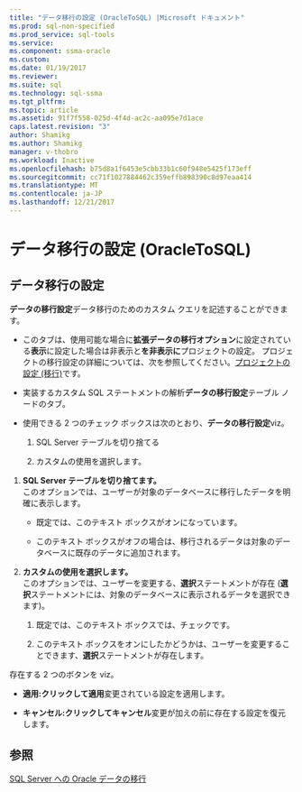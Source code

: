 ```yaml
---
title: "データ移行の設定 (OracleToSQL) |Microsoft ドキュメント"
ms.prod: sql-non-specified
ms.prod_service: sql-tools
ms.service: 
ms.component: ssma-oracle
ms.custom: 
ms.date: 01/19/2017
ms.reviewer: 
ms.suite: sql
ms.technology: sql-ssma
ms.tgt_pltfrm: 
ms.topic: article
ms.assetid: 91f7f558-025d-4f4d-ac2c-aa095e7d1ace
caps.latest.revision: "3"
author: Shamikg
ms.author: Shamikg
manager: v-thobro
ms.workload: Inactive
ms.openlocfilehash: b75d8a1f6453e5cbb33b1c60f948e5425f173eff
ms.sourcegitcommit: cc71f1027884462c359effb898390c8d97eaa414
ms.translationtype: MT
ms.contentlocale: ja-JP
ms.lasthandoff: 12/21/2017
---
```

# <a name="data-migration-settings-oracletosql"></a>データ移行の設定 (OracleToSQL)
  
## <a name="data-migration-settings"></a>データ移行の設定  
**データの移行設定**データ移行のためのカスタム クエリを記述することができます。  
  
-   このタブは、使用可能な場合に**拡張データの移行オプション**に設定されている**表示**に設定した場合は非表示と**を非表示に**プロジェクトの設定。 プロジェクトの移行設定の詳細については、次を参照してください。[プロジェクトの設定 (移行)](http://msdn.microsoft.com/en-us/fcd6b988-633b-4b2b-9f36-6368b5e86b60)です。  
  
-   実装するカスタム SQL ステートメントの解析**データの移行設定**テーブル ノードのタブ。  
  
-   使用できる 2 つのチェック ボックスは次のとおり、**データの移行設定**viz。  
  
    1.  SQL Server テーブルを切り捨てる  
  
    2.  カスタムの使用を選択します。  
  
1.  **SQL Server テーブルを切り捨てます。**  
     このオプションでは、ユーザーが対象のデータベースに移行したデータを明確に表示します。  
  
    -   既定では、このテキスト ボックスがオンになっています。  
  
    -   このテキスト ボックスがオフの場合は、移行されるデータは対象のデータベースに既存のデータに追加されます。  
  
2.  **カスタムの使用を選択します。**  
     このオプションでは、ユーザーを変更する、**選択**ステートメントが存在 (**選択**ステートメントには、対象のデータベースに表示されるデータを選択できます)。  
  
    1.  既定では、このテキスト ボックスでは、チェックです。  
  
    2.  このテキスト ボックスをオンにしたかどうかは、ユーザーを変更することできます、**選択**ステートメントが存在します。  
  
存在する 2 つのボタンを viz。  
  
-   **適用:**クリックして**適用**変更されている設定を適用します。  
  
-   **キャンセル:**クリックして**キャンセル**変更が加えの前に存在する設定を復元します。  
  
## <a name="see-also"></a>参照  
[SQL Server への Oracle データの移行](http://msdn.microsoft.com/en-us/e23c5268-41ed-4e55-9fe7-a11376202a13)  
  
